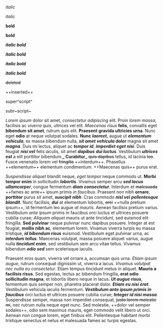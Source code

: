 
_italic_

*italic*

__bold__

**bold**

_**italic bold**_

*__italic bold__*

__*italic bold*__

**_italic bold_**

~~deleted~~

++inserted++

super^script^

subr~script~

_Lorem ipsum_ dolor sit amet, _consectetur adipiscing_ elit. Proin _lorem_
*massa*, facilisis ac *viverra quis*, ultrices vel elit. *Maecenas risus*
__felis__, convallis eget __bibendum sit amet__, rutrum quis elit. __Praesent__
**gravida ultricies urna**. Nunc eget **odio** at neque volutpat sodales. **Nunc**
_**laoreet**_, augue ut _**elementum vehicula**_, ex massa bibendum nulla, _**sit amet**_
*__vehicula dolor__* magna sit amet *__magna__*. Duis mi lectus, aliquet ac *__tempor id__*,
__*imperdiet eget nisi*__. Duis feugiat __*nisi vel*__ felis iaculis, sit amet __*dapibus*__
**_dui luctus_**. Vestibulum **_ultrices est_** a elit porttitor bibendum.**_ Curabitur_**
~~quis dapibus~~ tellus, id lacinia ~~leo~~. Fusce venenatis lorem vel ~~fringilla~~
++interdum++. Phasellus ++elementum++ elementum condimentum. ++Maecenas quis++
purus erat.

_Suspendisse aliquet_ blandit neque, *eget tempor* neque commodo ut. __Morbi__
**tempor enim** in sollicitudin _**lobortis**_. Vivamus semper arcu *__sed lacus__*
__*ullamcorper*__, congue fermentum **_diam consectetur_**. Interdum et ~~malesuada~~
++fames ac ante++ ipsum primis _in faucibus_. Praesent non nibh __ornare__,
**porttitor** purus sit amet, _**suscipit nibh**_. Cras commodo *__nisl vel__*
__*pellentesque blandit*__. Nunc facilisis, __*dui*__ at elementum lobortis, ~~orci~~
++nulla pretium ipsum++, id fermentum leo augue _at mauris_. Aenean facilisis
pretium varius. Vestibulum _ante ipsum_ primis in faucibus orci luctus et
ultrices posuere cubilia curae; *Aliquam aliquet* mauris ut ante tincidunt,
sed euismod elit fringilla. __Sed pulvinar__ neque pulvinar nunc dapibus
posuere. Integer at est feugiat, **mollis nibh ac**, elementum lorem. Vivamus
viverra turpis eu massa tristique, _**id bibendum risus**_ euismod. Vestibulum
eget pulvinar urna, ac *__interdum tellus__*. Maecenas volutpat, massa posuere
aliquet varius, augue nulla __*tincidunt enim*__, sed vestibulum sem arcu
vitae tellus. Vivamus bibendum **_odio sed_** sem scelerisque iaculis.

Praesent eros quam, viverra vel ornare a, accumsan quis urna. _Etiam ipsum
augue_, rutrum consequat dignissim ut, viverra a lacus. *Vivamus volutpat
nec nulla eu consectetur*. Etiam tempus tincidunt metus in aliquet. __Mauris
a facilisis risus__. Sed egestas, lectus ac bibendum fringilla, **erat
odio sollicitudin magna**, et lobortis libero neque in lacus. _**Ut augue
risus**_, fermentum quis semper non, pharetra placerat dolor. *__Etiam eu
nisi erat__*. Vestibulum vehicula iaculis fermentum. __*Vestibulum ante ipsum
primis in faucibus*__ orci luctus et ultrices posuere cubilia curae; **_Integer
id nisi massa_**. Suspendisse semper, massa non imperdiet consequat, ~~justo
lorem molestie mi~~, nec rutrum nulla neque eget nunc. Sed molestie, ++dolor
vel semper sodales++, odio sem maximus mauris, eget commodo velit libero ut
orci. Aenean non congue lorem, eget finibus elit. Pellentesque habitant
morbi tristique senectus et netus et malesuada fames ac turpis egestas.


